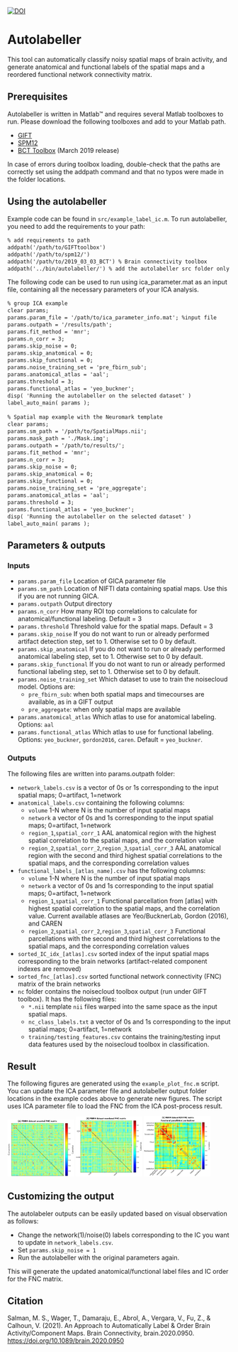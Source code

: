 [![DOI](https://zenodo.org/badge/253869566.svg)](https://zenodo.org/badge/latestdoi/253869566)

# Autolabeller

This tool can automatically classify noisy spatial maps of brain activity, and generate anatomical and functional labels of the spatial maps and a reordered functional network connectivity matrix.

## Prerequisites

Autolabeller is written in Matlab™ and requires several Matlab toolboxes to run. Please download the following toolboxes and add to your Matlab path.

- [GIFT](https://github.com/trendscenter/gift)
- [SPM12](https://www.fil.ion.ucl.ac.uk/spm/software/spm12/)
- [BCT Toolbox](https://sites.google.com/site/bctnet/) (March 2019 release)

In case of errors during toolbox loading, double-check that the paths are correctly set using the addpath command and that no typos were made in the folder locations.

## Using the autolabeller

Example code can be found in `src/example_label_ic.m`. To run autolabeller, you need to add the requirements to your path:

    % add requirements to path
    addpath('/path/to/GIFTtoolbox')
    addpath('/path/to/spm12/')
    addpath('/path/to/2019_03_03_BCT') % Brain connectivity toolbox
    addpath('../bin/autolabeller/') % add the autolabeller src folder only
    
The following code can be used to run using ica_parameter.mat as an input file, containing all the necessary parameters of your ICA analysis.

    % group ICA example 
    clear params;
    params.param_file = '/path/to/ica_parameter_info.mat'; %input file
    params.outpath = '/results/path';
    params.fit_method = 'mnr';
    params.n_corr = 3; 
    params.skip_noise = 0;
    params.skip_anatomical = 0;
    params.skip_functional = 0;
    params.noise_training_set = 'pre_fbirn_sub';
    params.anatomical_atlas = 'aal';
    params.threshold = 3;
    params.functional_atlas = 'yeo_buckner';
    disp( 'Running the autolabeller on the selected dataset' )
    label_auto_main( params );

    % Spatial map example with the Neuromark template
    clear params;
    params.sm_path = '/path/to/SpatialMaps.nii';
    params.mask_path = './Mask.img';
    params.outpath = '/path/to/results/';
    params.fit_method = 'mnr';
    params.n_corr = 3;
    params.skip_noise = 0;
    params.skip_anatomical = 0;
    params.skip_functional = 0;
    params.noise_training_set = 'pre_aggregate';
    params.anatomical_atlas = 'aal';
    params.threshold = 3;
    params.functional_atlas = 'yeo_buckner';
    disp( 'Running the autolabeller on the selected dataset' )
    label_auto_main( params );

## Parameters & outputs

### Inputs
* `params.param_file` Location of GICA parameter file
* `params.sm_path` Location of NIFTI data containing spatial maps. Use this if you are not running GICA.
* `params.outpath` Output directory
* `params.n_corr` How many ROI top correlations to calculate for anatomical/functional labeling. Default = 3
* `params.threshold` Threshold value for the spatial maps. Default = 3
* `params.skip_noise` If you do not want to run or already performed artifact detection step, set to 1. Otherwise set to 0 by default.
* `params.skip_anatomical` If you do not want to run or already performed anatomical labeling step, set to 1. Otherwise set to 0 by default.
* `params.skip_functional` If you do not want to run or already performed functional labeling step, set to 1. Otherwise set to 0 by default.
* `params.noise_training_set` Which dataset to use to train the noisecloud model. Options are:
    - `pre_fbirn_sub`: when both spatial maps and timecourses are available, as in a GIFT output
    - `pre_aggregate`: when only spatial maps are available
* `params.anatomical_atlas` Which atlas to use for anatomical labeling. Options: `aal`
* `params.functional_atlas` Which atlas to use for functional labeling. Options: `yeo_buckner`, `gordon2016`, `caren`. Default = `yeo_buckner`.

### Outputs
The following files are written into params.outpath folder:
* `network_labels.csv` is a vector of 0s or 1s corresponding to the input spatial maps; 0=artifact, 1=network
* `anatomical_labels.csv` containing the following columns:
    * `volume` 1-N where N is the number of input spatial maps
    * `network` a vector of 0s and 1s corresponding to the input spatial maps; 0=artifact, 1=network
    * `region_1`,`spatial_corr_1` AAL anatomical region with the highest spatial correlation to the spatial maps, and the correlation value
    * `region_2`,`spatial_corr_2`,`region_3`,`spatial_corr_3` AAL anatomical region with the second and third highest spatial correlations to the spatial maps, and the corresponding correlation values
* `functional_labels_[atlas_name].csv` has the following columns:
    * `volume` 1-N where N is the number of input spatial maps
    * `network` a vector of 0s and 1s corresponding to the input spatial maps; 0=artifact, 1=network
    * `region_1`,`spatial_corr_1` Functional parcellation from [atlas] with highest spatial correlation to the spatial maps, and the correlation value. Current available atlases are Yeo/BucknerLab, Gordon (2016), and CAREN 
    * `region_2`,`spatial_corr_2`,`region_3`,`spatial_corr_3` Functional parcellations with the second and third highest correlations to the spatial maps, and the corresponding correlation values
* `sorted_IC_idx_[atlas].csv` sorted index of the input spatial maps corresponding to the brain networks (artifact-related component indexes are removed)
* `sorted_fnc_[atlas].csv` sorted functional network connectivity (FNC) matrix of the brain networks 
* `nc` folder contains the noisecloud toolbox output (run under GIFT toolbox). It has the following files:
    * `*.nii` template `nii` files warped into the same space as the input spatial maps.
    * `nc_class_labels.txt` a vector of 0s and 1s corresponding to the input spatial maps; 0=artifact, 1=network
    * `training/testing_features.csv` contains the training/testing input data features used by the noisecloud toolbox in classification.  

## Result

The following figures are generated using the `example_plot_fnc.m` script. 
You can update the ICA parameter file and autolabeller output folder locations in the example codes above to generate new figures.
The script uses ICA parameter file to load the FNC from the ICA post-process result.

<img src="results/fbirn_nc_train_sub_th04/FBIRN_fnc_unsorted_yeo_buckner.png" alt="unsorted" width="150"/> <img src="results/fbirn_nc_train_sub_th04/FBIRN_fnc_reordered_yeo_buckner.png" alt="reordered" width="150"/> <img src="results/fbirn_nc_train_sub_th04/FBIRN_fnc_icn_yeo_buckner.png" alt="icn" width="150"/>

## Customizing the output

The autolabeler outputs can be easily updated based on visual observation as follows:
- Change the network(1)/noise(0) labels corresponding to the IC you want to update in `network_labels.csv`.
- Set `params.skip_noise = 1`
- Run the autolabeller with the original parameters again.

This will generate the updated anatomical/functional label files and IC order for the FNC matrix.

## Citation

Salman, M. S., Wager, T., Damaraju, E., Abrol, A., Vergara, V., Fu, Z., & Calhoun, V. (2021). An Approach to Automatically Label & Order Brain Activity/Component Maps. Brain Connectivity, brain.2020.0950. https://doi.org/10.1089/brain.2020.0950



